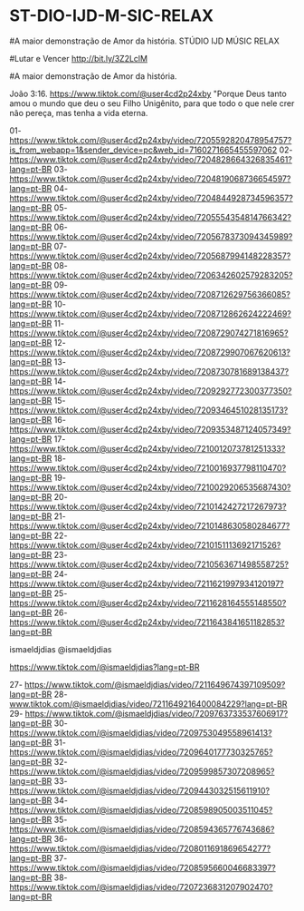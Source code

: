 # ST-DIO-IJD-M-SIC-RELAX
#A maior demonstração de Amor da história.
STÚDIO IJD MÚSIC RELAX

#Lutar e Vencer
http://bit.ly/3Z2LclM 

#A maior demonstração de Amor da história.

João 3:16. https://www.tiktok.com/@user4cd2p24xby
"Porque Deus tanto amou o mundo que deu o seu Filho Unigênito, para que todo o que nele crer não pereça, mas tenha a vida eterna.

01- https://www.tiktok.com/@user4cd2p24xby/video/7205592820478954757?is_from_webapp=1&sender_device=pc&web_id=7160271665455597062 
02- https://www.tiktok.com/@user4cd2p24xby/video/7204828664326835461?lang=pt-BR
03- https://www.tiktok.com/@user4cd2p24xby/video/7204819068736654597?lang=pt-BR
04- https://www.tiktok.com/@user4cd2p24xby/video/7204844928734596357?lang=pt-BR
05- https://www.tiktok.com/@user4cd2p24xby/video/7205554354814766342?lang=pt-BR
06- https://www.tiktok.com/@user4cd2p24xby/video/7205678373094345989?lang=pt-BR
07- https://www.tiktok.com/@user4cd2p24xby/video/7205687994148228357?lang=pt-BR
08- https://www.tiktok.com/@user4cd2p24xby/video/7206342602579283205?lang=pt-BR
09- https://www.tiktok.com/@user4cd2p24xby/video/7208712629756366085?lang=pt-BR
10- https://www.tiktok.com/@user4cd2p24xby/video/7208712862624222469?lang=pt-BR
11- https://www.tiktok.com/@user4cd2p24xby/video/7208729074271816965?lang=pt-BR
12- https://www.tiktok.com/@user4cd2p24xby/video/7208729907067620613?lang=pt-BR
13- https://www.tiktok.com/@user4cd2p24xby/video/7208730781689138437?lang=pt-BR
14- https://www.tiktok.com/@user4cd2p24xby/video/7209292772300377350?lang=pt-BR
15- https://www.tiktok.com/@user4cd2p24xby/video/7209346451028135173?lang=pt-BR
16-https://www.tiktok.com/@user4cd2p24xby/video/7209353487124057349?lang=pt-BR
17- https://www.tiktok.com/@user4cd2p24xby/video/7210012073781251333?lang=pt-BR
18- https://www.tiktok.com/@user4cd2p24xby/video/7210016937798110470?lang=pt-BR
19- https://www.tiktok.com/@user4cd2p24xby/video/7210029206535687430?lang=pt-BR
20- https://www.tiktok.com/@user4cd2p24xby/video/7210142427217267973?lang=pt-BR
21- https://www.tiktok.com/@user4cd2p24xby/video/7210148630580284677?lang=pt-BR
22- https://www.tiktok.com/@user4cd2p24xby/video/7210151113692171526?lang=pt-BR
23- https://www.tiktok.com/@user4cd2p24xby/video/7210563671498558725?lang=pt-BR
24- https://www.tiktok.com/@user4cd2p24xby/video/7211621997934120197?lang=pt-BR
25- https://www.tiktok.com/@user4cd2p24xby/video/7211628164555148550?lang=pt-BR
26- https://www.tiktok.com/@user4cd2p24xby/video/7211643841651182853?lang=pt-BR



ismaeldjdias
@ismaeldjdias

https://www.tiktok.com/@ismaeldjdias?lang=pt-BR

27- https://www.tiktok.com/@ismaeldjdias/video/7211649674397109509?lang=pt-BR
28- www.tiktok.com/@ismaeldjdias/video/7211649216400084229?lang=pt-BR
29- https://www.tiktok.com/@ismaeldjdias/video/7209763733537606917?lang=pt-BR
30- https://www.tiktok.com/@ismaeldjdias/video/7209753049558961413?lang=pt-BR
31- https://www.tiktok.com/@ismaeldjdias/video/7209640177730325765?lang=pt-BR
32- https://www.tiktok.com/@ismaeldjdias/video/7209599857307208965?lang=pt-BR
33- https://www.tiktok.com/@ismaeldjdias/video/7209443032515611910?lang=pt-BR
34- https://www.tiktok.com/@ismaeldjdias/video/7208598905003511045?lang=pt-BR
35- https://www.tiktok.com/@ismaeldjdias/video/7208594365776743686?lang=pt-BR
36- https://www.tiktok.com/@ismaeldjdias/video/7208011691869654277?lang=pt-BR
37- https://www.tiktok.com/@ismaeldjdias/video/7208595660046683397?lang=pt-BR
38- https://www.tiktok.com/@ismaeldjdias/video/7207236831207902470?lang=pt-BR




